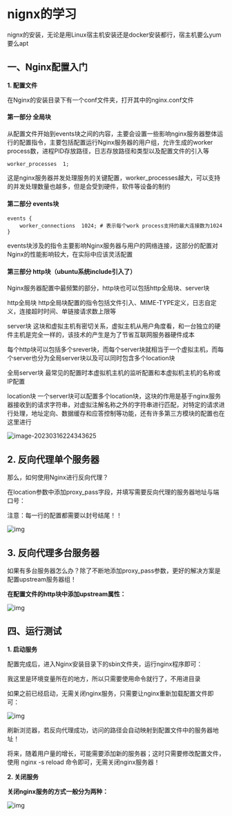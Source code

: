 # nignx的学习

nignx的安装，无论是用Linux宿主机安装还是docker安装都行，宿主机要么yum要么apt

## 一、Nginx配置入门

**1. 配置文件**

在Nginx的安装目录下有一个conf文件夹，打开其中的nginx.conf文件

#### 第一部分 全局块

从配置文件开始到events块之间的内容，主要会设置一些影响nginx服务器整体运行的配置指令，主要包括配置运行Nginx服务器的用户组，允许生成的worker process数，进程PID存放路径，日志存放路径和类型以及配置文件的引入等

```shell
worker_processes  1;
```

这是nginx服务器并发处理服务的关键配置，worker_processes越大，可以支持的并发处理数量也越多，但是会受到硬件，软件等设备的制约

#### 第二部分 events块

```shell
events {
    worker_connections  1024; # 表示每个work process支持的最大连接数为1024
}

```

events块涉及的指令主要影响Nginx服务器与用户的网络连接，这部分的配置对Nginx的性能影响较大，在实际中应该灵活配置

#### 第三部分 http块（ubuntu系统include引入了）

Nginx服务器配置中最频繁的部分，http块也可以包括http全局块、server块

http全局块
http全局块配置的指令包括文件引入、MIME-TYPE定义，日志自定义，连接超时时间、单链接请求数上限等

server块
这块和虚拟主机有密切关系，虚拟主机从用户角度看，和一台独立的硬件主机是完全一样的，该技术的产生是为了节省互联网服务器硬件成本

每个http块可以包括多个srever块，而每个server块就相当于一个虚拟主机，而每个server也分为全局server块以及可以同时包含多个location块

全局server块
最常见的配置时本虚拟机主机的监听配置和本虚拟机主机的名称或IP配置

location块
一个server块可以配置多个location块，这块的作用是基于nginx服务器接收到的请求字符串，对虚拟注解名称之外的字符串进行匹配，对特定的请求进行处理，地址定向、数据缓存和应答控制等功能，还有许多第三方模块的配置也在这里进行

![image-20230316224343625](C:\Users\cao'yang'lin\AppData\Roaming\Typora\typora-user-images\image-20230316224343625.png)

## **2. 反向代理单个服务器**

那么，如何使用Nginx进行反向代理？

在location参数中添加proxy_pass字段，并填写需要反向代理的服务器地址与端口号：

注意：每一行的配置都需要以封号结尾！！

![img](https://pic4.zhimg.com/v2-f0afd9d0bd68e4fdfedc144abc288a4b_r.jpg)

## **3. 反向代理多台服务器**

如果有多台服务器怎么办？除了不断地添加proxy_pass参数，更好的解决方案是配置upstream服务器组！

**在配置文件的http块中添加upstream属性：**

![img](https://pic1.zhimg.com/v2-a0153e74362793d8cd18d066367f3434_r.jpg)

## 四、运行测试

**1. 启动服务**

配置完成后，进入Nginx安装目录下的sbin文件夹，运行nginx程序即可：

我这里是环境变量所在的地方，所以只需要使用命令就行了，不用进目录

如果之前已经启动，无需关闭nginx服务，只需要让nginx重新加载配置文件即可：

![img](https://pic3.zhimg.com/v2-9087198149f573e45b532fdf95b3b56a_r.jpg)

刷新浏览器，若反向代理成功，访问的路径会自动映射到配置文件中的服务器地址！

将来，随着用户量的增长，可能需要添加新的服务器；这时只需要修改配置文件，使用 nginx -s reload 命令即可，无需关闭nginx服务器！

**2. 关闭服务**

**关闭nginx服务的方式一般分为两种：**

![img](https://pic4.zhimg.com/v2-4d567b19e5f29db01a9200709394962f_r.jpg)







